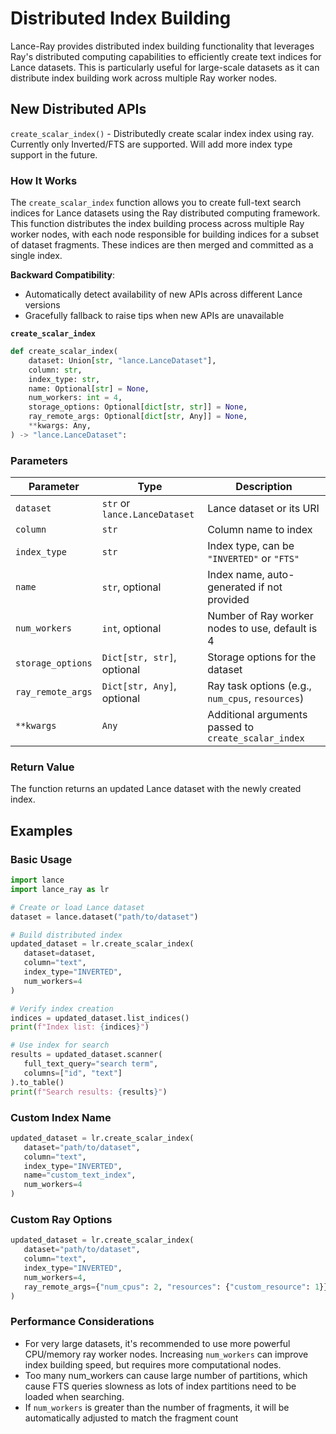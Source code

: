 
# Distributed Index Building

Lance-Ray provides distributed index building functionality that leverages Ray's distributed computing capabilities to efficiently create text indices for Lance datasets. This is particularly useful for large-scale datasets as it can distribute index building work across multiple Ray worker nodes.

## New Distributed APIs

`create_scalar_index()` - Distributedly create scalar index index using ray. Currently only Inverted/FTS are supported. Will add more index type support in the future.

### How It Works
The `create_scalar_index` function allows you to create full-text search indices for Lance datasets using the Ray distributed computing framework. This function distributes the index building process across multiple Ray worker nodes, with each node responsible for building indices for a subset of dataset fragments. These indices are then merged and committed as a single index.

**Backward Compatibility**:
   - Automatically detect availability of new APIs across different Lance versions
   - Gracefully fallback to raise tips when new APIs are unavailable


**`create_scalar_index`**

```python
def create_scalar_index(
    dataset: Union[str, "lance.LanceDataset"],
    column: str,
    index_type: str,
    name: Optional[str] = None,
    num_workers: int = 4,
    storage_options: Optional[dict[str, str]] = None,
    ray_remote_args: Optional[dict[str, Any]] = None,
    **kwargs: Any,
) -> "lance.LanceDataset":

```

### Parameters

| Parameter | Type | Description |
|-----------|------|-------------|
| `dataset` | `str` or `lance.LanceDataset` | Lance dataset or its URI |
| `column` | `str` | Column name to index |
| `index_type` | `str` | Index type, can be `"INVERTED"` or `"FTS"` |
| `name` | `str`, optional | Index name, auto-generated if not provided |
| `num_workers` | `int`, optional | Number of Ray worker nodes to use, default is 4 |
| `storage_options` | `Dict[str, str]`, optional | Storage options for the dataset |
| `ray_remote_args` | `Dict[str, Any]`, optional | Ray task options (e.g., `num_cpus`, `resources`) |
| `**kwargs` | `Any` | Additional arguments passed to `create_scalar_index` |

### Return Value

The function returns an updated Lance dataset with the newly created index.


## Examples

### Basic Usage

```python
import lance
import lance_ray as lr

# Create or load Lance dataset
dataset = lance.dataset("path/to/dataset")

# Build distributed index
updated_dataset = lr.create_scalar_index(
   dataset=dataset,
   column="text",
   index_type="INVERTED",
   num_workers=4
)

# Verify index creation
indices = updated_dataset.list_indices()
print(f"Index list: {indices}")

# Use index for search
results = updated_dataset.scanner(
   full_text_query="search term",
   columns=["id", "text"]
).to_table()
print(f"Search results: {results}")
```

### Custom Index Name

```python
updated_dataset = lr.create_scalar_index(
   dataset="path/to/dataset",
   column="text",
   index_type="INVERTED",
   name="custom_text_index",
   num_workers=4
)
```

### Custom Ray Options

```python
updated_dataset = lr.create_scalar_index(
   dataset="path/to/dataset",
   column="text",
   index_type="INVERTED",
   num_workers=4,
   ray_remote_args={"num_cpus": 2, "resources": {"custom_resource": 1}}
)
```

### Performance Considerations

- For very large datasets, it's recommended to use more powerful CPU/memory ray worker nodes. Increasing `num_workers` can improve index building speed, but requires more computational nodes.
- Too many num_workers can cause large number of partitions, which cause FTS queries slowness as lots of index partitions need to be loaded when searching.
- If `num_workers` is greater than the number of fragments, it will be automatically adjusted to match the fragment count
